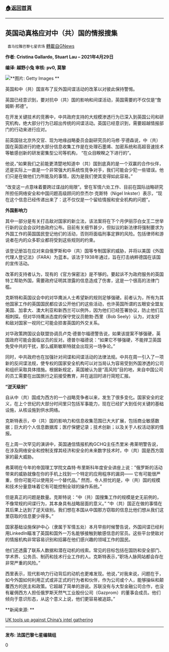 ###  [:house:返回首頁](https://github.com/ourhimalayas/txt)
---

## 英国动真格应对中（共）国的情报搜集
` 喜马拉雅巴黎七星农场` [轉載自GNews](https://gnews.org/zh-hans/1177117/)

**作者: Cristina Gallardo, Stuart Lau – 2021年4月29日**

**编译: 越野小兔 审核: pv0, 莫黎**

![]()![](https://gnews-media-offload.s3.amazonaws.com/wp-content/uploads/2021/05/05183455/00123.jpeg)**图片: Getty Images **



英国和中（共）国宣布了反外国间谍活动的改革以对彼此保持警惕。

英国已经意识到，要对抗中（共）国的影响和间谍活动，英国需要的不仅仅是“詹姆斯·邦德”。

在开发关键技术的竞赛中，中共政府支持的大规模渗透行为已深入到英国公司和研究机构，绝大部分行为已超出传统的间谍活动。英国已经意识到，需要超越情报部门的行动来进行应对。

前英国驻北京外交官、现为地缘战略委员会副研究员的马修·亨德森说，中（共）国在英国进行的绝大部分信息收集工作是在处理石墨烯、加密系统和高超音速技术等敏感创新的研发密集型公司等机构， “在众目睽睽之下进行的”。

他说，”如果我们之前能更清楚地知道中（共）国到底真的是一个双赢的合作伙伴，还是实际上一直是一个非常强大的系统性竞争对手，我们可能会少犯一些错误。他们只是在做他们力所能及的事情，因为是我们使其变得如此容易。”

“改变这一点意味着要跨过谍战的局限”。曾在军情六处工作、目前在国际战略研究所担任网络安全和中国问题高级顾问的奈杰尔·克斯特（Nigel Inkster）表示，“现在这个信息已经传递出来了：这不仅仅是一个留给情报和安全机构的问题”。

**外国影响力**

其中一部分是有关打击敌对国家的新立法，该法案将在下个月伊丽莎白女王二世举行新的议会会议时由政府公布。目前有关细节甚少，但拟议的新法律将强制要求为外国工作的英国国民登记他们的活动，否则将面临刑事定罪的风险。包括律师和游说者在内的众多职业都将受到这些规则的约束。

该登记册旨在应对来自俄罗斯和中（共）国等专制国家的威胁，并将以美国《外国代理人登记法》（FARA）为蓝本。该法于1938年通过，旨在打击纳粹德国在该国的宣传活动。

改革的支持者认为，现有的《官方保密法》是不够的。要起诉不为政府服务的英国特工帮助外国，需要政府证明其泄露的信息造成了伤害，这是一个很高的法律门槛。

克斯特和英国议会中的对华鹰派人士希望新的规则足够强硬。前者认为，所有为其他国家工作的英国国民都应该公开他们的这些活动，也许英国所谓的五眼安全盟友美国、加拿大、澳大利亚和新西兰可以例外，因为他们已经签署协议，防止他们互相刺探。但对华持鹰派态度的保守党议员鲍勃·西里（Bob Seely）认为，对友好和敌对国家一视同仁可能会损害英国的外交关系。

对华政策跨国议会联盟协调员卢克·德普尔福德警告说，如果该提案不够强硬，英国政府可能会面临议员的反对。德普尔福德说：“如果它不够强硬，不能捍卫英国免受中共的干扰，那么威斯敏斯特就会出现另一场争论。”

同时，中共政府也在加强针对间谍和间谍活动的法律法规。中共在周一引入了一项新的反间谍法规，使专权的国家安全机构可以对当局认为容易受到外国渗透的公司和组织采取具体措施。根据新规定，英国被认为是“高风险”目的地，来自中国公司的员工需要在出国旅行之前接受教育，并在返回时进行简短汇报。

**“逆天级别”**

自从中（共）国成为西方的一个战略竞争者以来，发生了很多变化。国家安全的定义，在上个世纪的大部分时间里只包括军事能力，现在已经扩大到任何关键的基础设施，从核设施到供水网络。

克斯特表示，中（共）国的影响力和信息收集范围已大大扩展，包括商业敏感数据；巨大的个人信息数据库；医疗保健记录；技术创新；以及关于人权活动家的情报。

在上周一次罕见的演讲中，英国通信情报机构GCHQ主任杰里米·弗莱明警告说，在涉及网络安全和控制支撑其经济和安全的未来数字技术时，中（共）国是西方国家的最大威胁。

弗莱明在今年的帝国理工学院文森特·布里斯科年度安全讲座上说：”俄罗斯的活动带来的威胁就像在你的手机上找到一个特定的应用程序的漏洞—— 它有可能很严重，但你可能可以使用另一个替代品。” 然而，令人担忧的是，中（共）国的规模和技术分量意味着它有可能控制全球的操作系统。”

但是真正的问题是数量。克斯特说：“中（共）国搜集工作的规模是史无前例的，不像常规的间谍行为，其本身具有战略层面的意义。” “中（共）国正在做的事情在其后果上达到了逆天级别。我们想在本国从中国那方窃取的信息比他们想从我们这里窃取的信息要少得多。”

国家基础设施保护中心（隶属于军情五处）本月早些时候警告说，外国间谍已经利用LinkedIn瞄准了英国和国外一万名能够接触到敏感信息的官员。这些平台使敌对的情报机构非常容易识别和招募在他们感兴趣的领域工作的国民。

他们还透露了联系人数据和潜在动机的线索。常见的目标包括在国防和安全部门、学术界、公务员、制药和技术行业工作的人。克斯特表示，”职场人脉网站都会存在非常严重的风险。”

西里表示，现代影响力行动背后的动机也更难发现。他说，”对我来说，问题在于，如今外国如何利用正式或非正式的行为者和伙伴，作为公司或个人，能够操纵和颠覆西方的民主和政策。它超越了简单的游说。苏联没有与大型金融公司合作，也没有雇佣西方人担任俄罗斯天然气工业股份公司（Gazprom）的董事会成员。他们倾向于意识形态，从这个意义上说，他们更容易被追踪。”





**新闻来源: **

[UK tools up against China’s intel gathering](https://www.politico.eu/article/uk-seeks-to-build-great-wall-against-chinese-and-russian-espionage/amp/)



* * *

**发布: 法国巴黎七星编辑组**

0
